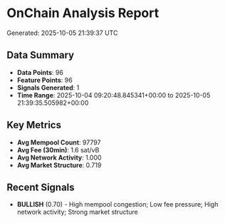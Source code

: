 # OnChain Analysis Report
Generated: 2025-10-05 21:39:37 UTC

## Data Summary
- **Data Points**: 96
- **Feature Points**: 96
- **Signals Generated**: 1
- **Time Range**: 2025-10-04 09:20:48.845341+00:00 to 2025-10-05 21:39:35.505982+00:00

## Key Metrics
- **Avg Mempool Count**: 97797
- **Avg Fee (30min)**: 1.6 sat/vB
- **Avg Network Activity**: 1.000
- **Avg Market Structure**: 0.719

## Recent Signals
- **BULLISH** (0.70) - High mempool congestion; Low fee pressure; High network activity; Strong market structure
